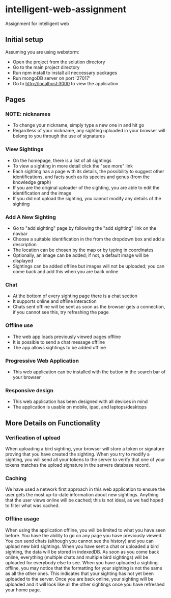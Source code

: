 # intelligent-web-assignment
Assignment for intelligent web
## Initial setup

 Assuming you are using webstorm:
 * Open the project from the solution directory
 * Go to the main project directory
 * Run npm install to install all neccessary packages 
 * Run mongoDB server on port '27017'
 * Go to [http://localhost:3000](http://localhost:3000) to view the application
 
## Pages

 ### NOTE: nicknames
 * To change your nickname, simply type a new one in and hit go
 * Regardless of your nickname, any sighting uploaded in your browser will belong to you through the use of signatures

 
 ### View Sightings
 * On the homepage, there is a list of all sightings
 * To view a sighting in more detail click the "see more" link 
 * Each sighting has a page with its details, the possibility to suggest other identifications, and facts such as its species and genus (from the knowledge graph)
 * If you are the original uploader of the sighting, you are able to edit the identification and the image
 * If you did not upload the sighting, you cannot modify any details of the sighting

 ### Add A New Sighting
 * Go to "add sighting" page by following the "add sighting" link on the navbar
 * Choose a suitable identification in the from the dropdown box and add a description
 * The location can be chosen by the map or by typing in coordinates
 * Optionally, an image can be added; if not, a default image will be displayed
 * Sightings can be added offline but images will not be uploaded; you can come back and add this when you are back online
 

 ### Chat 
 * At the bottom of every sighting page there is a chat section
 * It supports online and offline interaction
 * Chats sent offline will be sent as soon as the browser gets a connection, if you cannot see this, try refreshing the page

 
 ### Offline use
 * The web app loads previously viewed pages offline
 * It is possible to send a chat message offline
 * The app allows sightings to be added offline

### Progressive Web Application
 * This web application can be installed with the button in the search bar of your browser

### Responsive design
 * This web application has been designed with all devices in mind
 * The application is usable on mobile, ipad, and laptops/desktops

## More Details on Functionality

### Verification of upload
When uploading a bird sighting, your browser will store a token or signature proving that you have created the sighting. When you try to modify a sighting, you will send all your tokens to the server to verify that one of your tokens matches the upload signature in the servers database record.

### Caching
We have used a network first approach in this web application to ensure the user gets the most up-to-date information about new sightings. Anything that the user views online will be cached; this is not ideal, as we had hoped to filter what was cached.

### Offline usage
When using the application offline, you will be limited to what you have seen before. You have the ability to go on any page you have previously viewed. You can send chats (although you cannot see the history) and you can upload new bird sightings. When you have sent a chat or uploaded a bird sighting, the data will be stored in indexedDB. As soon as you come back online, everything (multiple chats and multiple bird sightings) will be uploaded for everybody else to see. When you have uploaded a sighting offline, you may notice that the formatting for your sighting is not the same as all the other ones. This indicates that your sighting has not yet been uploaded to the server. Once you are back online, your sighting will be uploaded and it will look like all the other sightings once you have refreshed your home page.

